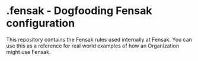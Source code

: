 # .fensak - Dogfooding Fensak configuration

This repository contains the Fensak rules used internally at Fensak. You can use this as a reference for real world
examples of how an Organization might use Fensak.
